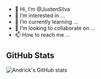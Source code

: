 - 👋 Hi, I’m @JustenSilva
- 👀 I’m interested in ...
- 🌱 I’m currently learning ...
- 💞️ I’m looking to collaborate on ...
- 📫 How to reach me ...

<!---
JustenSilva/JustenSilva is a ✨ special ✨ repository because its `README.md` (this file) appears on your GitHub profile.
You can click the Preview link to take a look at your changes.
--->
GitHub Stats
---
![Andrick's GitHub stats](https://github-readme-stats.vercel.app/api?username=JustenSilva&show_icons=true&theme=radical)
